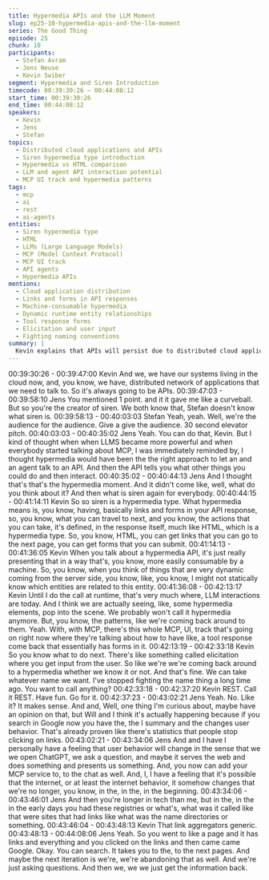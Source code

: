 ```yaml
---
title: Hypermedia APIs and the LLM Moment
slug: ep25-10-hypermedia-apis-and-the-llm-moment
series: The Good Thing
episode: 25
chunk: 10
participants:
  - Stefan Avram
  - Jens Neuse
  - Kevin Swiber
segment: Hypermedia and Siren Introduction
timecode: 00:39:30:26 – 00:44:08:12
start_time: 00:39:30:26
end_time: 00:44:08:12
speakers:
  - Kevin
  - Jens
  - Stefan
topics:
  - Distributed cloud applications and APIs
  - Siren hypermedia type introduction
  - Hypermedia vs HTML comparison
  - LLM and agent API interaction potential
  - MCP UI track and hypermedia patterns
tags:
  - mcp
  - ai
  - rest
  - ai-agents
entities:
  - Siren hypermedia type
  - HTML
  - LLMs (Large Language Models)
  - MCP (Model Context Protocol)
  - MCP UI track
  - API agents
  - Hypermedia APIs
mentions:
  - Cloud application distribution
  - Links and forms in API responses
  - Machine-consumable hypermedia
  - Dynamic runtime entity relationships
  - Tool response forms
  - Elicitation and user input
  - Fighting naming conventions
summary: |
  Kevin explains that APIs will persist due to distributed cloud applications requiring network communication. Jens introduces Siren, Kevin's hypermedia type creation, asking for an elevator pitch. Kevin describes hypermedia as APIs with links and forms (like HTML but machine-consumable), noting how LLM interactions are naturally dynamic. He observes hypermedia patterns returning in MCP UI tracks, even without the hypermedia name, showing the concepts' enduring relevance.
---
```


00:39:30:26 - 00:39:47:00
Kevin
And we, we have our systems living in the cloud now, and, you know, we have, distributed
network of applications that we need to talk to. So it's always going to be APIs.
00:39:47:03 - 00:39:58:10
Jens
You mentioned 1 point. and it it gave me like a curveball. But so you're the creator of siren. We
both know that, Stefan doesn't know what siren is.
00:39:58:13 - 00:40:03:03
Stefan
Yeah, yeah. Well, we're the audience for the audience. Give a give the audience. 30 second
elevator pitch.
00:40:03:03 - 00:40:35:02
Jens
Yeah. You can do that, Kevin. But I kind of thought when when LLMS became more powerful
and when everybody started talking about MCP, I was immediately reminded by, I thought
hypermedia would have been the the right approach to let an and an agent talk to an API. And
then the API tells you what other things you could do and then interact.
00:40:35:02 - 00:40:44:13
Jens
And I thought that's that's the hypermedia moment. And it didn't come like, well, what do you
think about it? And then what is siren again for everybody.
00:40:44:15 - 00:41:14:11
Kevin
So so siren is a hypermedia type. What hypermedia means is, you know, having, basically links
and forms in your API response, so, you know, what you can travel to next, and you know, the
actions that you can take, it's defined, in the response itself, much like HTML, which is a
hypermedia type. So, you know, HTML, you can get links that you can go to the next page, you
can get forms that you can submit.
00:41:14:13 - 00:41:36:05
Kevin
When you talk about a hypermedia API, it's just really presenting that in a way that's, you know,
more easily consumable by a machine. So, you know, when you think of things that are very
dynamic coming from the server side, you know, like, you know, I might not statically know
which entities are related to this entity.
00:41:36:08 - 00:42:13:17
Kevin
Until I do the call at runtime, that's very much where, LLM interactions are today. And I think we
are actually seeing, like, some hypermedia elements, pop into the scene. We probably won't call
it hypermedia anymore. But, you know, the patterns, like we're coming back around to them.
Yeah. With, with MCP, there's this whole MCP, UI, track that's going on right now where they're
talking about how to have like, a tool response come back that essentially has forms in it.
00:42:13:19 - 00:42:33:18
Kevin
So you know what to do next. There's like something called elicitation where you get input from
the user. So like we're we're coming back around to a hypermedia whether we know it or not.
And that's fine. We can take whatever name we want. I've stopped fighting the name thing a
long time ago. You want to call anything?
00:42:33:18 - 00:42:37:20
Kevin
REST. Call it REST. Have fun. Go for it.
00:42:37:23 - 00:43:02:21
Jens
Yeah. No. Like it? It makes sense. And and, Well, one thing I'm curious about, maybe have an
opinion on that, but Will and I think it's actually happening because if you search in Google now
you have the, the I summary and the changes user behavior. That's already proven like there's
statistics that people stop clicking on links.
00:43:02:21 - 00:43:34:06
Jens
And and I have I personally have a feeling that user behavior will change in the sense that we
we open ChatGPT, we ask a question, and maybe it serves the web and does something and
presents us something. And, you now can add your MCP service to, to the chat as well. And, I, I
have a feeling that it's possible that the internet, or at least the internet behavior, it somehow
changes that we're no longer, you know, in the, in the, in the beginning.
00:43:34:06 - 00:43:46:01
Jens
And then you're longer in tech than me, but in the, in the in the early days you had these
registries or what's, what was it called like that were sites that had links like what was the name
directories or something.
00:43:46:04 - 00:43:48:13
Kevin
That link aggregators generic.
00:43:48:13 - 00:44:08:06
Jens
Yeah. So you went to like a page and it has links and everything and you clicked on the links
and then came came Google. Okay. You can search. It takes you to the, to the next pages. And
maybe the next iteration is we're, we're abandoning that as well. And we're just asking
questions. And then we, we we just get the information back.